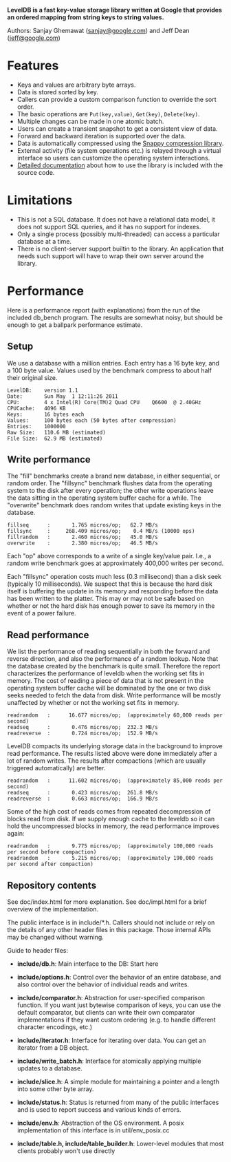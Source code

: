 **LevelDB is a fast key-value storage library written at Google that provides an ordered mapping from string keys to string values.**

Authors: Sanjay Ghemawat (sanjay@google.com) and Jeff Dean (jeff@google.com)

# Features
  * Keys and values are arbitrary byte arrays.
  * Data is stored sorted by key.
  * Callers can provide a custom comparison function to override the sort order.
  * The basic operations are `Put(key,value)`, `Get(key)`, `Delete(key)`.
  * Multiple changes can be made in one atomic batch.
  * Users can create a transient snapshot to get a consistent view of data.
  * Forward and backward iteration is supported over the data.
  * Data is automatically compressed using the [Snappy compression library](https://code.google.com/p/snappy).
  * External activity (file system operations etc.) is relayed through a virtual interface so users can customize the operating system interactions.
  * [Detailed documentation](https://htmlpreview.github.io/?https://github.com/google/leveldb/blob/master/doc/index.html) about how to use the library is included with the source code.


# Limitations
  * This is not a SQL database.  It does not have a relational data model, it does not support SQL queries, and it has no support for indexes.
  * Only a single process (possibly multi-threaded) can access a particular database at a time.
  * There is no client-server support builtin to the library.  An application that needs such support will have to wrap their own server around the library.

# Performance

Here is a performance report (with explanations) from the run of the
included db_bench program.  The results are somewhat noisy, but should
be enough to get a ballpark performance estimate.

## Setup

We use a database with a million entries.  Each entry has a 16 byte
key, and a 100 byte value.  Values used by the benchmark compress to
about half their original size.

    LevelDB:    version 1.1
    Date:       Sun May  1 12:11:26 2011
    CPU:        4 x Intel(R) Core(TM)2 Quad CPU    Q6600  @ 2.40GHz
    CPUCache:   4096 KB
    Keys:       16 bytes each
    Values:     100 bytes each (50 bytes after compression)
    Entries:    1000000
    Raw Size:   110.6 MB (estimated)
    File Size:  62.9 MB (estimated)

## Write performance

The "fill" benchmarks create a brand new database, in either
sequential, or random order.  The "fillsync" benchmark flushes data
from the operating system to the disk after every operation; the other
write operations leave the data sitting in the operating system buffer
cache for a while.  The "overwrite" benchmark does random writes that
update existing keys in the database.

    fillseq      :       1.765 micros/op;   62.7 MB/s
    fillsync     :     268.409 micros/op;    0.4 MB/s (10000 ops)
    fillrandom   :       2.460 micros/op;   45.0 MB/s
    overwrite    :       2.380 micros/op;   46.5 MB/s

Each "op" above corresponds to a write of a single key/value pair.
I.e., a random write benchmark goes at approximately 400,000 writes per second.

Each "fillsync" operation costs much less (0.3 millisecond)
than a disk seek (typically 10 milliseconds).  We suspect that this is
because the hard disk itself is buffering the update in its memory and
responding before the data has been written to the platter.  This may
or may not be safe based on whether or not the hard disk has enough
power to save its memory in the event of a power failure.

## Read performance

We list the performance of reading sequentially in both the forward
and reverse direction, and also the performance of a random lookup.
Note that the database created by the benchmark is quite small.
Therefore the report characterizes the performance of leveldb when the
working set fits in memory.  The cost of reading a piece of data that
is not present in the operating system buffer cache will be dominated
by the one or two disk seeks needed to fetch the data from disk.
Write performance will be mostly unaffected by whether or not the
working set fits in memory.

    readrandom   :      16.677 micros/op;  (approximately 60,000 reads per second)
    readseq      :       0.476 micros/op;  232.3 MB/s
    readreverse  :       0.724 micros/op;  152.9 MB/s

LevelDB compacts its underlying storage data in the background to
improve read performance.  The results listed above were done
immediately after a lot of random writes.  The results after
compactions (which are usually triggered automatically) are better.

    readrandom   :      11.602 micros/op;  (approximately 85,000 reads per second)
    readseq      :       0.423 micros/op;  261.8 MB/s
    readreverse  :       0.663 micros/op;  166.9 MB/s

Some of the high cost of reads comes from repeated decompression of blocks
read from disk.  If we supply enough cache to the leveldb so it can hold the
uncompressed blocks in memory, the read performance improves again:

    readrandom   :       9.775 micros/op;  (approximately 100,000 reads per second before compaction)
    readrandom   :       5.215 micros/op;  (approximately 190,000 reads per second after compaction)

## Repository contents

See doc/index.html for more explanation. See doc/impl.html for a brief overview of the implementation.

The public interface is in include/*.h.  Callers should not include or
rely on the details of any other header files in this package.  Those
internal APIs may be changed without warning.

Guide to header files:

* **include/db.h**: Main interface to the DB: Start here

* **include/options.h**: Control over the behavior of an entire database,
and also control over the behavior of individual reads and writes.

* **include/comparator.h**: Abstraction for user-specified comparison function. 
If you want just bytewise comparison of keys, you can use the default
comparator, but clients can write their own comparator implementations if they
want custom ordering (e.g. to handle different character encodings, etc.)

* **include/iterator.h**: Interface for iterating over data. You can get
an iterator from a DB object.

* **include/write_batch.h**: Interface for atomically applying multiple
updates to a database.

* **include/slice.h**: A simple module for maintaining a pointer and a
length into some other byte array.

* **include/status.h**: Status is returned from many of the public interfaces
and is used to report success and various kinds of errors.

* **include/env.h**: 
Abstraction of the OS environment.  A posix implementation of this interface is
in util/env_posix.cc

* **include/table.h, include/table_builder.h**: Lower-level modules that most
clients probably won't use directly
